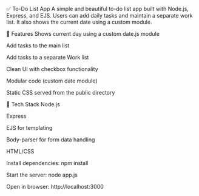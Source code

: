 ✅ To-Do List App
A simple and beautiful to-do list app built with Node.js, Express, and EJS. Users can add daily tasks and maintain a separate work list. It also shows the current date using a custom module.

🌟 Features
Shows current day using a custom date.js module

Add tasks to the main list

Add tasks to a separate Work list

Clean UI with checkbox functionality

Modular code (custom date module)

Static CSS served from the public directory

🧰 Tech Stack
Node.js

Express

EJS for templating

Body-parser for form data handling

HTML/CSS



Install dependencies:
npm install

Start the server:
node app.js

Open in browser:
http://localhost:3000
